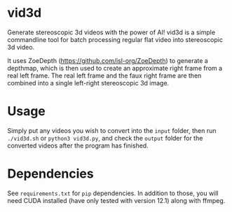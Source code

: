 # vid3d
Generate stereoscopic 3d videos with the power of AI!
vid3d is a simple commandline tool for batch processing regular flat video into stereoscopic 3d video.

It uses ZoeDepth (https://github.com/isl-org/ZoeDepth) to generate a depthmap, which is then used
to create an approximate right frame from a real left frame. The real left frame and the faux right frame are then combined 
into a single left-right stereoscopic 3d image.

# Usage
Simply put any videos you wish to convert into the `input` folder, then run `./vid3d.sh` or `python3 vid3d.py`, and
check the `output` folder for the converted videos after the program has finished.


# Dependencies
See `requirements.txt` for `pip` dependencies. In addition to those, you will need CUDA installed (have only tested with version 12.1) along with ffmpeg.
